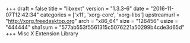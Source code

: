 +++
draft = false
title = "libxext"
version = "1.3.3-6"
date = "2016-11-07T12:42:34"
categories = ['x11', 'xorg-core', 'xorg-libs']
upstreamurl = "http://xorg.freedesktop.org"
arch = "x86_64"
size = "126456"
usize = "444444"
sha1sum = "577ab553f5561315c5076221a50299b4cde3d65d"
+++
Misc X Extension Library